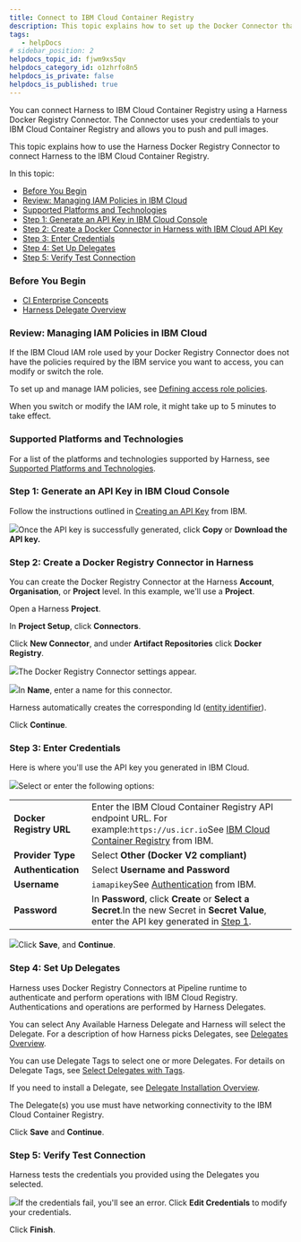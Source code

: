 ```yaml
---
title: Connect to IBM Cloud Container Registry
description: This topic explains how to set up the Docker Connector that uses IBM Registry.
tags: 
   - helpDocs
# sidebar_position: 2
helpdocs_topic_id: fjwm9xs5qv
helpdocs_category_id: o1zhrfo8n5
helpdocs_is_private: false
helpdocs_is_published: true
---
```


You can connect Harness to IBM Cloud Container Registry using a Harness Docker Registry Connector. The Connector uses your credentials to your IBM Cloud Container Registry and allows you to push and pull images.

This topic explains how to use the Harness Docker Registry Connector to connect Harness to the IBM Cloud Container Registry.

In this topic:

* [Before You Begin](https://ngdocs.harness.io/article/fjwm9xs5qv-using-ibm-registry-to-create-a-docker-connector#before_you_begin)
* [Review: Managing IAM Policies in IBM Cloud](https://ngdocs.harness.io/article/fjwm9xs5qv-using-ibm-registry-to-create-a-docker-connector#review_managing_iam_policies_in_ibm_cloud)
* [Supported Platforms and Technologies](https://ngdocs.harness.io/article/fjwm9xs5qv-using-ibm-registry-to-create-a-docker-connector#supported_platforms_and_technologies)
* [Step 1: Generate an API Key in IBM Cloud Console](https://ngdocs.harness.io/article/fjwm9xs5qv-using-ibm-registry-to-create-a-docker-connector#step_1_generate_an_api_key_in_ibm_cloud_console)
* [Step 2: Create a Docker Connector in Harness with IBM Cloud API Key](https://ngdocs.harness.io/article/fjwm9xs5qv-using-ibm-registry-to-create-a-docker-connector#step_2_create_a_docker_connector_in_harness_with_ibm_cloud_api_key)
* [Step 3: Enter Credentials](https://ngdocs.harness.io/article/fjwm9xs5qv-using-ibm-registry-to-create-a-docker-connector#step_3_enter_credentials)
* [Step 4: Set Up Delegates](https://ngdocs.harness.io/article/fjwm9xs5qv-using-ibm-registry-to-create-a-docker-connector#step_4_set_up_delegates)
* [Step 5: Verify Test Connection](https://ngdocs.harness.io/article/fjwm9xs5qv-using-ibm-registry-to-create-a-docker-connector#step_5_verify_test_connection)

### Before You Begin

* [CI Enterprise Concepts](/article/rch2t8j1ay-ci-enterprise-concepts)
* [Harness Delegate Overview](https://ngdocs.harness.io/article/2k7lnc7lvl-delegates-overview)

### Review: Managing IAM Policies in IBM Cloud

If the IBM Cloud IAM role used by your Docker Registry Connector does not have the policies required by the IBM service you want to access, you can modify or switch the role.

To set up and manage IAM policies, see [Defining access role policies](https://cloud.ibm.com/docs/Registry?topic=Registry-user#user).

When you switch or modify the IAM role, it might take up to 5 minutes to take effect.

### Supported Platforms and Technologies

For a list of the platforms and technologies supported by Harness, see [Supported Platforms and Technologies](https://ngdocs.harness.io/article/1e536z41av-supported-platforms-and-technologies).

### Step 1: Generate an API Key in IBM Cloud Console

Follow the instructions outlined in [Creating an API Key](https://cloud.ibm.com/docs/account?topic=account-userapikey&interface=ui#create_user_key) from IBM.

![](https://files.helpdocs.io/i5nl071jo5/articles/fjwm9xs5qv/1635838489269/wb-ntkbi-2-m-hax-mi-55-var-sz-ucmcc-lm-8-pt-1-wp-i-3-re-njhdy-ganc-poy-8-edgnd-ymfc-72-a-wk-wpe-2-tzpdu-05-n-kq-0-s-oy-h-9-d-hfmop-snm-qih-0-c-ntb-tukv-cvb-2-xgn-9-ep-sci-k-p-6-f-8-kb-3-ns-s-1600)Once the API key is successfully generated, click **Copy** or **Download the API key.**

### Step 2: Create a Docker Registry Connector in Harness

You can create the Docker Registry Connector at the Harness **Account**, **Organisation**, or **Project** level. In this example, we'll use a **Project**.

Open a Harness **Project**.

In **Project Setup**, click **Connectors**.

Click **New Connector**, and under **Artifact Repositories** click **Docker Registry**. 

![](https://files.helpdocs.io/i5nl071jo5/articles/fjwm9xs5qv/1635838479693/djubb-gqpn-syjuvzocy-8-sfed-xptv-xv-zb-f-0-z-wvkf-m-5-x-us-81-n-mjkfavb-l-4-x-0-a-pprveg-boiy-6-u-km-djj-94-cd-3-mf-1-tve-je-1-a-n-ccxh-wdu-rs-ge-1-o-1-qoy-98-c-ryqim-ud-mmsi-zvwa-x-1-yno-8-c-s-1600)The Docker Registry Connector settings appear.

![](https://files.helpdocs.io/i5nl071jo5/articles/fjwm9xs5qv/1635838468117/pq-0-i-9-jfaf-nbf-byvmty-5-g-gnvp-zw-lwqch-19-ibe-kzvy-e-5-n-qf-74-oo-0-mjh-zi-ka-uxis-98-yvp-d-3-d-6-ywb-7-opk-ta-hea-6-mag-9-p-jqvrb-omp-ay-n-5-j-2-un-gghv-uherhl-j-v-5-z-9-cu-sdxoq-ge-y-s-1600)In **Name**, enter a name for this connector.

Harness automatically creates the corresponding Id ([entity identifier](https://ngdocs.harness.io/article/li0my8tcz3-entity-identifier-reference)).

Click **Continue**.

### Step 3: Enter Credentials

Here is where you'll use the API key you generated in IBM Cloud.

![](https://files.helpdocs.io/i5nl071jo5/articles/fjwm9xs5qv/1635838456816/j-s-53-vt-5-dqiggu-cqoz-68-j-4-yice-vkbf-p-6-df-3-fsuw-to-3-xl-7-o-fce-wlf-xt-xv-rkjpxoj-pj-xi-wddg-qrlib-dk-3-kmo-5-q-ge-9-c-rvs-sdwb-qql-sypgs-l-81-c-ws-tx-ggjsciw-3-n-9-j-wgu-1-t-g-qht-hxi-m-s-1600)Select or enter the following options:



|  |  |
| --- | --- |
| **Docker Registry URL** | Enter the IBM Cloud Container Registry API endpoint URL. For example:`https://us.icr.io`See [IBM Cloud Container Registry](https://cloud.ibm.com/apidocs/container-registry#endpoint-url) from IBM. |
| **Provider Type** | Select **Other (Docker V2 compliant)** |
| **Authentication** | Select **Username and Password** |
| **Username** | `iamapikey`See [Authentication](https://cloud.ibm.com/docs/Registry?topic=Registry-registry_access&mhsrc=ibmsearch_a&mhq=iamapikey#registry_access_apikey_auth) from IBM. |
| **Password** | In **Password**, click **Create** or **Select a Secret**.In the new Secret in **Secret Value**, enter the API key generated in [Step 1](/article/fjwm9xs5qv-using-ibm-registry-to-create-a-docker-connector#step_1_generate_an_api_key_in_ibm_cloud_console). |

![](https://files.helpdocs.io/i5nl071jo5/articles/fjwm9xs5qv/1635838446600/i-zn-kg-dufgm-uwcm-zw-jbonvv-tu-gz-xecq-q-5-u-6-b-296-guf-hv-si-nia-2-qzbdeeproi-jv-3-l-kf-5-vr-5-sj-5-gz-u-1-ia-zc-80-c-n-3-t-bx-qe-4-p-5-lpm-ghll-jlc-wvzvw-joo-6-b-4-d-lyiq-3-ch-p-3-upq-dz-co-s-1600)Click **Save**, and **Continue**.

### Step 4: Set Up Delegates

Harness uses Docker Registry Connectors at Pipeline runtime to authenticate and perform operations with IBM Cloud Registry. Authentications and operations are performed by Harness Delegates.

You can select Any Available Harness Delegate and Harness will select the Delegate. For a description of how Harness picks Delegates, see [Delegates Overview](https://ngdocs.harness.io/article/2k7lnc7lvl-delegates-overview).

You can use Delegate Tags to select one or more Delegates. For details on Delegate Tags, see [Select Delegates with Tags](https://ngdocs.harness.io/article/nnuf8yv13o-select-delegates-with-selectors).

If you need to install a Delegate, see [Delegate Installation Overview](https://ngdocs.harness.io/article/re8kk0ex4k-delegate-installation-overview).

The Delegate(s) you use must have networking connectivity to the IBM Cloud Container Registry.

Click **Save** and **Continue**.

### Step 5: Verify Test Connection

Harness tests the credentials you provided using the Delegates you selected.

![](https://files.helpdocs.io/i5nl071jo5/articles/fjwm9xs5qv/1635838434773/qipa-zl-2-rpbg-voju-3-m-1-xt-7-dph-9-fkeei-vh-xtt-azic-3-zdulho-soh-ywx-y-1-w-oorl-6-g-86-toaer-4-nsu-ec-8-ozg-g-4-jvv-x-yyhm-xub-yx-xyg-jlhs-5-kta-pnl-vxv-k-5-xkw-xn-x-oh-2-j-zcy-6-n-la-a-1-8-s-1600)If the credentials fail, you'll see an error. Click **Edit Credentials** to modify your credentials.

Click **Finish**.


